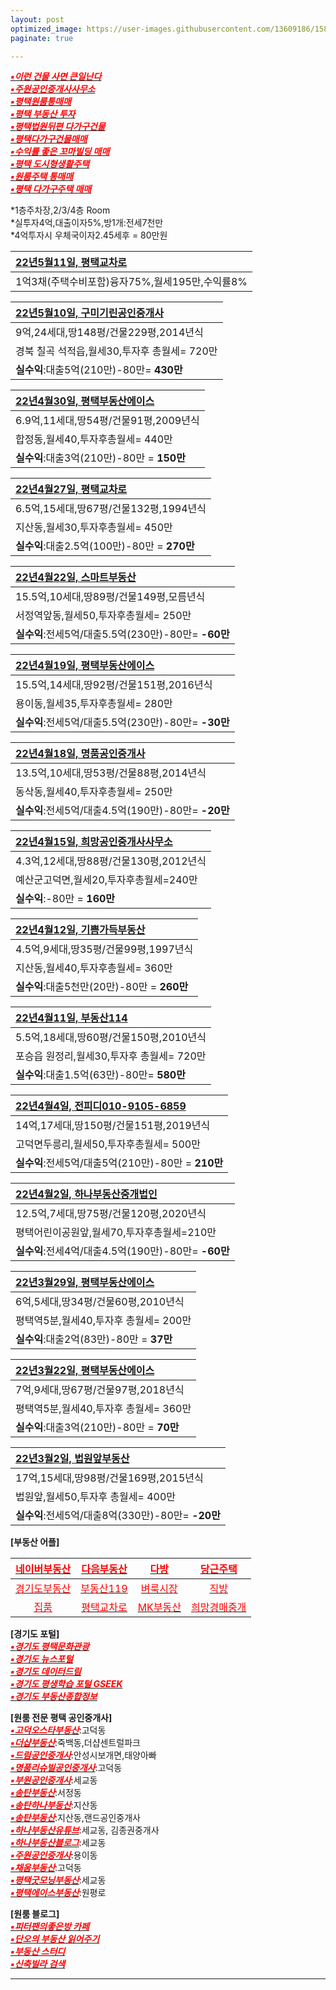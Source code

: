 ```yaml
---
layout: post
optimized_image: https://user-images.githubusercontent.com/13609186/158834851-5c5d7736-001b-448d-8bb6-eb99f2f16233.jpg
paginate: true

---
```


[<span style="color:red">***▪이런 건물 사면 큰일난다***</span>](https://www.youtube.com/watch?v=A3vOaxk87bw)<br>
[<span style="color:red">***▪주원공인중개사사무소***</span>](http://x8020.kmswb.kr/)<br>
[<span style="color:red">***▪평택원룸통매매***</span>](https://blog.naver.com/lkbmsk/222707972683)<br>
[<span style="color:red">***▪평택 부동산 투자***</span>](https://www.youtube.com/watch?v=wewwg1Z4I1U)<br>
[<span style="color:red">***▪평택법원뒤편 다가구건물***</span>](https://www.youtube.com/watch?v=xhiwMpkxOUY)<br>
[<span style="color:red">***▪평택다가구건물매매***</span>](https://www.youtube.com/watch?v=_kB-VurlBn4)<br>
[<span style="color:red">***▪수익률 좋은 꼬마빌딩 매매***</span>](https://www.youtube.com/watch?v=HbTPHSAQLfI)<br>
[<span style="color:red">***▪평택 도시형생활주택***</span>](https://www.youtube.com/watch?v=qrMRLlqEdDY&t=116s)<br>
[<span style="color:red">***▪원룸주택 통매매***</span>](https://www.youtube.com/watch?v=__8VMXMJ-YQ)<br>
[<span style="color:red">***▪평택 다가구주택 매매***</span>](https://www.youtube.com/watch?v=HvHCyST-LRc)<br>


*1층주차장,2/3/4층 Room<br>
*실투자4억,대출이자5%,방1개:전세7천만<br>
*4억투자시 우체국이자2.45세후 = 80만원

|[22년5월11일, 평택교차로](http://m.land.ptkcr.com/offer/31708059)|
|:-----|
|1억3채(주택수비포함)융자75%,월세195만,수익률8%|

|[22년5월10일, 구미기린공인중개사](https://www.youtube.com/watch?v=9Pi8zAkui4A)|
|:-----|
|9억,24세대,땅148평/건물229평,2014년식|
|경북 칠곡 석적읍,월세30,투자후 총월세= 720만|
|**실수익**:대출5억(210만)-80만= **430만**|

|[22년4월30일, 평택부동산에이스](https://www.youtube.com/watch?v=HvHCyST-LRc&t=49s)|
|:-----|
|6.9억,11세대,땅54평/건물91평,2009년식|
|합정동,월세40,투자후총월세= 440만|
|**실수익**:대출3억(210만)-80만 = **150만**|

|[22년4월27일, 평택교차로](http://m.land.ptkcr.com/offer/31285460)|
|:-----|
|6.5억,15세대,땅67평/건물132평,1994년식|
|지산동,월세30,투자후총월세= 450만|
|**실수익**:대출2.5억(100만)-80만 = **270만**|

|[22년4월22일, 스마트부동산](https://blog.naver.com/lkbmsk/222707972683)|
|:-----|
|15.5억,10세대,땅89평/건물149평,모름년식|
|서정역앞동,월세50,투자후총월세= 250만|
|**실수익**:전세5억/대출5.5억(230만)-80만= **-60만**|

|[22년4월19일, 평택부동산에이스](https://www.youtube.com/watch?v=LNoGoRCrMn0)|
|:-----|
|15.5억,14세대,땅92평/건물151평,2016년식|
|용이동,월세35,투자후총월세= 280만|
|**실수익**:전세5억/대출5.5억(230만)-80만= **-30만**|

|[22년4월18일, 명품공인중개사](https://www.youtube.com/watch?v=xhiwMpkxOUY)|
|:-----|
|13.5억,10세대,땅53평/건물88평,2014년식|
|동삭동,월세40,투자후총월세= 250만|
|**실수익**:전세5억/대출4.5억(190만)-80만= **-20만**|

|[22년4월15일, 희망공인중개사사무소](https://www.youtube.com/watch?v=__8VMXMJ-YQ)|
|:-----|
|4.3억,12세대,땅88평/건물130평,2012년식|
|예산군고덕면,월세20,투자후총월세=240만|
|**실수익**:-80만 = **160만**|

|[22년4월12일, 기쁨가득부동산](https://blog.naver.com/gasumi00/222698450693)|
|:-----|
|4.5억,9세대,땅35평/건물99평,1997년식|
|지산동,월세40,투자후총월세= 360만|
|**실수익**:대출5천만(20만)-80만 = **260만**|

|[22년4월11일, 부동산114](https://www.youtube.com/watch?v=9Pi8zAkui4A)|
|:-----|
|5.5억,18세대,땅60평/건물150평,2010년식|
|포승읍 원정리,월세30,투자후 총월세= 720만|
|**실수익**:대출1.5억(63만)-80만= **580만**|

|[22년4월4일, 전피디010-9105-6859](https://www.youtube.com/watch?v=wWD_Xed9SM0)|
|:-----|
|14억,17세대,땅150평/건물151평,2019년식|
|고덕면두릉리,월세50,투자후총월세= 500만|
|**실수익**:전세5억/대출5억(210만)-80만 = **210만**|

|[22년4월2일, 하나부동산중개법인](https://www.youtube.com/watch?v=wWD_Xed9SM0)|
|:-----|
|12.5억,7세대,땅75평/건물120평,2020년식|
|평택어린이공원앞,월세70,투자후총월세=210만|
|**실수익**:전세4억/대출4.5억(190만)-80만= **-60만**|

|[22년3월29일, 평택부동산에이스](https://www.youtube.com/watch?v=HonDAsvhiEQ)|
|:-----|
|6억,5세대,땅34평/건물60평,2010년식|
|평택역5분,월세40,투자후 총월세= 200만|
|**실수익**:대출2억(83만)-80만 = **37만**|

|[22년3월22일, 평택부동산에이스](https://www.youtube.com/watch?v=x5KwVnAl1z0&t=127s)|
|:-----|
|7억,9세대,땅67평/건물97평,2018년식|
|평택역5분,월세40,투자후 총월세= 360만|
|**실수익**:대출3억(210만)-80만 = **70만**|

|[22년3월2일, 법원앞부동산](https://blog.naver.com/govl8800/222262210611)|
|:-----|
|17억,15세대,땅98평/건물169평,2015년식|
|법원앞,월세50,투자후 총월세= 400만|
|**실수익**:전세5억/대출8억(330만)-80만= **-20만**|


**[부동산 어플]**

|[<span style="color:red">네이버부동산</span>](https://land.naver.com/)|[<span style="color:red">다음부동산</span>](https://realty.daum.net/)|[<span style="color:red">다방</span>](https://dabangapp.com/)|[<span style="color:red">당근주택</span>](https://crhousing.co.kr/index.php?usr_view=pc)|
|:-------:|:-------:|:-------:|:-------:|
|[<span style="color:red">경기도부동산</span>](https://gris.gg.go.kr/ost/oneStopView.do)|[<span style="color:red">부동산119</span>](https://www.bd119.com/realty/realty_list.asp?RealtyType=E&sido=%B0%E6%B1%E2)|[<span style="color:red">벼룩시장</span>](https://www.findhouse.co.kr/land/map/web/index.do?typeThing1=01)|[<span style="color:red">직방</span>](https://www.zigbang.com/)|
|[<span style="color:red">집품</span>](https://www.zippoom.com/)|[<span style="color:red">평택교차로</span>](http://land.ptkcr.com/offer/?cateid_group=0001&trade=1)|[<span style="color:red">MK부동산</span>](https://land.bizmk.kr/memul/list.php?bubcode=4122000000&mgroup=A&mclass=A01%2CA02%2CA03&bdiv=A&areadiv=&mseq=&JMJ=)|[<span style="color:red">희망경매중개</span>](http://m.withace.co.kr/beauty1092)|


**[경기도 포털]** <br>
[<span style="color:red">***▪경기도 평택문화관광***</span>](https://www.pyeongtaek.go.kr/tour/main.do)<br>
[<span style="color:red">***▪경기도 뉴스포털***</span>](https://gnews.gg.go.kr/news/news_detail_m.do?number=202111111657067108C070)<br>
[<span style="color:red">***▪경기도 데이터드림***</span>](https://data.gg.go.kr/portal/mainPage.do)<br>
[<span style="color:red">***▪경기도 평생학습 포털 GSEEK***</span>](https://www.gseek.kr/member/rl/main.do)<br>
[<span style="color:red">***▪경기도 부동산종합정보***</span>](https://gris.gg.go.kr/ost/oneStopView.do)<br>


**[원룸 전문 평택 공인중개사]** <br>
[<span style="color:red">***▪고덕오스타부동산***</span>](https://blog.naver.com/mj6975):고덕동<br>
[<span style="color:red">***▪더샵부동산***</span>](https://blog.naver.com/ansunghouse):죽백동,더샵센트럴파크<br>
[<span style="color:red">***▪드림공인중개사***</span>](https://blog.naver.com/jungshjoa):안성시보개면,태양아빠<br>
[<span style="color:red">***▪명품리슈빌공인중개사***</span>](https://blog.naver.com/dw6066):고덕동<br>
[<span style="color:red">***▪부원공인중개사***</span>](https://blog.naver.com/yuri8515):세교동<br>
[<span style="color:red">***▪송탄부동산***</span>](https://blog.naver.com/lkbmsk):서정동<br>
[<span style="color:red">***▪송탄하나부동산***</span>](https://blog.naver.com/jjs612407):지산동<br>
[<span style="color:red">***▪송탄부동산***</span>](https://blog.naver.com/phs1237):지산동,랜드공인중개사<br>
[<span style="color:red">***▪하나부동산유튜브***</span>](https://www.youtube.com/channel/UCaxZObFqwNeqfGbiWEnGb6w/videos):세교동, 김종권중개사<br>
[<span style="color:red">***▪하나부동산블로그***</span>](https://blog.naver.com/scale9999):세교동<br>
[<span style="color:red">***▪주원공인중개사***</span>](http://x8020.kmswb.kr/):용이동<br>
[<span style="color:red">***▪채움부동산***</span>](https://blog.naver.com/tpgus227):고덕동<br>
[<span style="color:red">***▪평택굿모닝부동산***</span>](https://blog.naver.com/good6990):세교동<br>
[<span style="color:red">***▪평택에이스부동산***</span>](https://blog.naver.com/happy4uim):원평로<br>

**[원룸 블로그]** <br>
[<span style="color:red">***▪피터팬의좋은방 카페***</span>](https://cafe.naver.com/kig/16752767)<br>
[<span style="color:red">***▪단오의 부동산 읽어주기***</span>](https://blog.naver.com/PostList.naver?blogId=gold5834989&from=postList&categoryNo=10)<br>
[<span style="color:red">***▪부동산 스터디***</span>](https://cafe.naver.com/jaegebal/3660663)<br>
[<span style="color:red">***▪신축빌라 검색***</span>](http://sellinghousing.kr/grid)<br>








---


